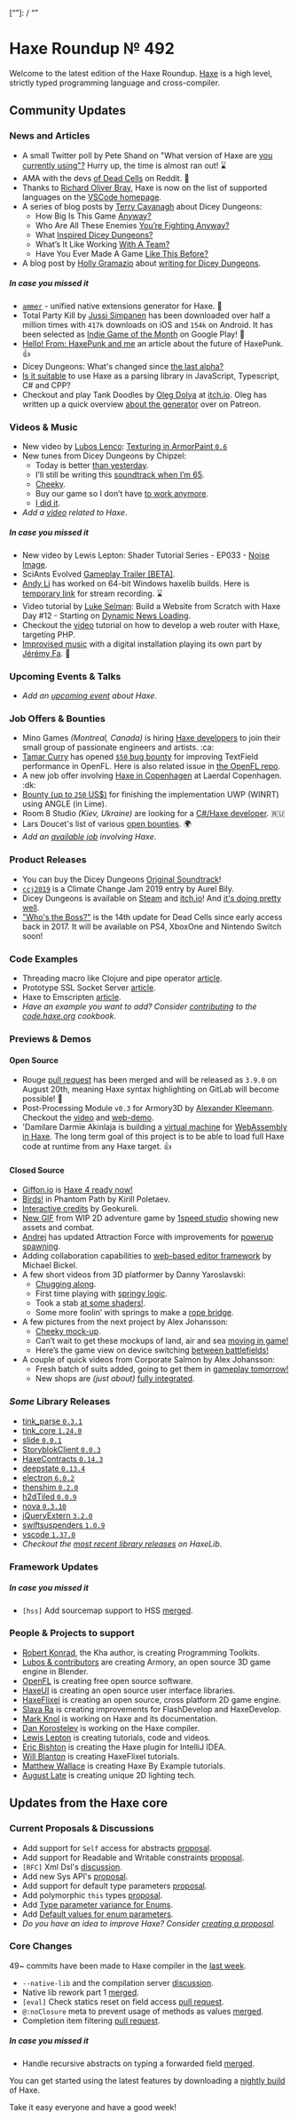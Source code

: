 [_template]: ../templates/roundup.html
[date]: / "2019-08-15 10:23:00"
[modified]: / "2019-08-15 11:04:00"
[published]: / "2019-08-15 12:00:00"
[description]: / "The latest news covering the Haxe community, featuring upcoming talks, the latest HaxeLib releases, game previews and lots more!"
[contributor]: https://twitter.com/teormech "Alexander Hohlov"
[“”]: / “”

# Haxe Roundup № 492

Welcome to the latest edition of the Haxe Roundup. [Haxe](http://haxe.org/?ref=haxe.io) is a high level, strictly typed programming language and cross-compiler.

## Community Updates

### News and Articles

- A small Twitter poll by Pete Shand on "What version of Haxe are [you currently using"?](https://twitter.com/peteshand/status/1159922645556576256) Hurry up, the time is almost ran out! :hourglass:
- AMA with the devs [of Dead Cells](https://www.reddit.com/r/deadcells/comments/cq99l1/heya_were_the_devs_of_dead_cells_ask_us_anything/) on Reddit. :star2:
- Thanks to [Richard Oliver Bray](https://twitter.com/Ceiga/status/1159844040298266624), Haxe is now on the list of supported languages on the [VSCode homepage](https://code.visualstudio.com/).
- A series of blog posts by [Terry Cavanagh](https://twitter.com/terrycavanagh) about Dicey Dungeons:
    * How Big Is This Game [Anyway?](http://distractionware.com/blog/2019/08/6-how-big-is-this-game-anyway/)
    * Who Are All These Enemies [You’re Fighting Anyway?](http://distractionware.com/blog/2019/08/5-who-are-all-these-enemies-youre-fighting-anyway/)
    * What [Inspired Dicey Dungeons?](http://distractionware.com/blog/2019/08/4-what-inspired-dicey-dungeons/)
    * What’s It Like Working [With A Team?](http://distractionware.com/blog/2019/08/3-whats-it-like-working-with-a-team/)
    * Have You Ever Made A Game [Like This Before?](http://distractionware.com/blog/2019/08/2-have-you-ever-made-a-game-like-this-before/)
- A blog post by [Holly Gramazio](https://twitter.com/hollygramazio) about [writing for Dicey Dungeons](http://www.hollygramazio.net/blog/2019/8/9/writing-for-dicey-dungeons).

##### _In case you missed it_

- [`ammer`](https://github.com/Aurel300/ammer) - unified native extensions generator for Haxe. :star2:
- Total Party Kill by [Jussi Simpanen](https://twitter.com/AdventIslands/status/1158734094571909121) has been downloaded over half a million times with `417k` downloads on iOS and `154k` on Android. It has been selected as [Indie Game of the Month](https://play.google.com/store/apps/editorial_collection/promotion_topic_b000054_games_indie_corner_tp?hl=en_US) on Google Play! :tada:
- [Hello! From: HaxePunk and me](https://dev.to/xanozoid/hello-from-haxepunk-and-me-4h9k) an article about the future of HaxePunk. :+1:
- Dicey Dungeons: What's changed since [the last alpha?](http://distractionware.com/blog/2019/08/7-whats-changed-since-last-time/)
- [Is it suitable](https://www.reddit.com/r/haxe/comments/cmp2mj/using_haxe_for_parsing_library/) to use Haxe as a parsing library in JavaScript, Typescript, C# and CPP?
- Checkout and play Tank Doodles by [Oleg Dolya](https://twitter.com/watawatabou/status/1158512105647202318) at [itch.io](https://watabou.itch.io/tank-doodles). Oleg has written up a quick overview [about the generator](https://www.patreon.com/posts/28936612) over on Patreon.

### Videos & Music

- New video by [Lubos Lenco](https://twitter.com/luboslenco/status/1161650244020559872): [Texturing in ArmorPaint `0.6`](https://www.youtube.com/watch?v=qNHeNetQNvE&feature=youtu.be)
- New tunes from Dicey Dungeons by Chipzel: 
    * Today is better [than yesterday](https://twitter.com/chipzel/status/1159857785397489664).
    * I’ll still be writing this [soundtrack when I’m 65](https://twitter.com/chipzel/status/1160187442982510595).
    * [Cheeky](https://twitter.com/chipzel/status/1160277552952426498).
    * Buy our game so I don’t have [to work anymore](https://twitter.com/chipzel/status/1160879659049000960).
    * [I did it](https://twitter.com/chipzel/status/1161343706479419392).
- _Add a [video](https://github.com/skial/haxe.io/labels/video) related to Haxe_.

##### _In case you missed it_

- New video by Lewis Lepton: Shader Tutorial Series - EP033 - [Noise Image](https://www.youtube.com/watch?v=8GaZsg8vJUw).
- SciAnts Evolved [Gameplay Trailer [BETA]](https://www.youtube.com/watch?v=qL4VQfGBy_w).
- [Andy Li](https://twitter.com/andy_li/status/1157204483736125440) has worked on 64-bit Windows haxelib builds. Here is [temporary link](https://www.twitch.tv/videos/461414523) for stream recording. :hourglass:
- Video tutorial by [Luke Selman](https://twitter.com/PMBusinessInt): Build a Website from Scratch with Haxe Day #12 - Starting on [Dynamic News Loading](https://www.youtube.com/watch?v=nBb4LuVAUwU).
- Checkout the [video](https://twitter.com/PMBusinessInt/status/1154455155531755520) tutorial on how to develop a web router with Haxe, targeting PHP.
- [Improvised music](https://vimeo.com/351189918) with a digital installation playing its own part by [Jérémy Fa](https://twitter.com/jeremyfaivre/status/1156464820721340416). :star2:

### Upcoming Events & Talks

- _Add an [upcoming event](https://github.com/skial/haxe.io/labels/events) about Haxe._

### Job Offers & Bounties

- Mino Games _(Montreal, Canada)_ is hiring [Haxe developers](https://github.com/skial/haxe.io/issues/649) to join their small group of passionate engineers and artists. :ca:
- [Tamar Curry](https://twitter.com/tamarcurry/status/1157369507691675648) has opened [`$50` bug bounty](https://github.com/streiffus/OpenFLTextPerformance) for improving TextField performance in OpenFL. Here is also related issue in [the OpenFL repo](https://github.com/openfl/openfl/issues/2229).
- A new job offer involving [Haxe in Copenhagen](https://community.haxe.org/t/job-offer-involving-haxe-in-copenhagen/1861) at Laerdal Copenhagen. :dk:
- [Bounty (up to `250` US$)](https://community.openfl.org/t/bounty-up-to-250-us-for-finishing-the-implementation-uwp-winrt-using-angle-in-lime/11805) for finishing the implementation UWP (WINRT) using ANGLE (in Lime).
- Room 8 Studio _(Kiev, Ukraine)_ are looking for a [C#/Haxe developer](https://gamedev.ru/job/forum/?id=244867). :ru:
- Lars Doucet's list of various [open bounties](https://github.com/larsiusprime/larsBounties/issues). :earth_africa:
- _Add an [available job](https://github.com/skial/haxe.io/labels/jobs) involving Haxe_.

### Product Releases

- You can buy the Dicey Dungeons [Original Soundtrack](https://chipzel.co.uk/album/dicey-dungeons-original-soundtrack)!
- [`ccj2019`](https://github.com/Aurel300/ccj2019) is a Climate Change Jam 2019 entry by Aurel Bily.
- Dicey Dungeons is available on [Steam](https://store.steampowered.com/app/861540/Dicey_Dungeons/) and [itch.io](https://terrycavanagh.itch.io/dicey-dungeons)! And [it's doing pretty well](https://twitter.com/terrycavanagh/status/1161353580382760961).
- ["Who's the Boss?"](https://steamcommunity.com/games/588650/announcements/detail/1600386707042868463) is the 14th update for Dead Cells since early access back in 2017. It will be available on PS4, XboxOne and Nintendo Switch soon!

### Code Examples

- Threading macro like Clojure and pipe operator [article](https://code.haxe.org/category/macros/threading-macro.html).
- Prototype SSL Socket Server [article](https://code.haxe.org/category/other/ssl-socket-server.html).
- Haxe to Emscripten [article](https://code.haxe.org/category/beginner/haxe-to-emscripten-hello-world.html).
- _Have an example you want to add? Consider [contributing](https://github.com/HaxeFoundation/code-cookbook#contributing-articles) to the [code.haxe.org](https://code.haxe.org/) cookbook._

### Previews & Demos

#### Open Source

- Rouge [pull request](https://github.com/rouge-ruby/rouge/pull/815) has been merged and will be released as `3.9.0` on August 20th, meaning Haxe syntax highlighting on GitLab will become possible! :star2:
- Post-Processing Module `v0.3` for Armory3D by [Alexander Kleemann](https://twitter.com/NaxelaAlexander/status/1161302424117813248). Checkout the [video](https://www.youtube.com/watch?v=ctAQag4xknY&feature=youtu.be) and [web-demo](http://laboratory.naxela.info/experiment_3/).
- 'Damilare Darmie Akinlaja is building a [virtual machine](https://github.com/darmie/cabasa) for [WebAssembly in Haxe](https://twitter.com/Damilare_/status/1160084426396708864). The long term goal of this project is to be able to load full Haxe code at runtime from any Haxe target. :+1:

#### Closed Source

- [Giffon.io](https://giffon.io/) is [Haxe 4 ready now!](https://twitter.com/andy_li/status/1160148426111111168)
- [Birds!](https://twitter.com/kircode/status/1159530042369744897) in Phantom Path by Kirill Poletaev.
- [Interactive credits](https://twitter.com/Geokureli/status/1160637348171976707) by Geokureli.
- [New GIF](https://twitter.com/1speed2gamedev/status/1160066947016462336) from WIP 2D adventure game by [1speed studio](https://twitter.com/1speed2gamedev) showing new assets and combat.
- [Andrej](https://twitter.com/ohsat_games/status/1161242405611483137) has updated Attraction Force with improvements for [powerup spawning](https://ohsat-andrej.itch.io/attraction-force/devlog/94792/update-102-powerup-spawning).
- Adding collaboration capabilities to [web-based editor framework](https://twitter.com/dazKind/status/1160925055972446210) by Michael Bickel.
- A few short videos from 3D platformer by Danny Yaroslavski:
    * [Chugging along](https://twitter.com/dannyaroslavski/status/1160057000774000640).
    * First time playing with [springy logic](https://twitter.com/dannyaroslavski/status/1160365976157687808).
    * Took a stab [at some shaders!](https://twitter.com/dannyaroslavski/status/1160782324662849536).
    * Some more foolin’ with springs to make a [rope bridge](https://twitter.com/dannyaroslavski/status/1161124185017446401).
- A few pictures from the next project by Alex Johansson:
    * [Cheeky mock-up](https://twitter.com/alexvscoding/status/1159960962553851904).
    * Can’t wait to get these mockups of land, air and sea [moving in game!](https://twitter.com/alexvscoding/status/1160589831841439744)
    * Here’s the game view on device switching [between battlefields!](https://twitter.com/alexvscoding/status/1160590826151534592)
- A couple of quick videos from Corporate Salmon by Alex Johansson:
    * Fresh batch of suits added, going to get them in [gameplay tomorrow!](https://twitter.com/alexvscoding/status/1161341960734609408)
    * New shops are _(just about)_ [fully integrated](https://twitter.com/alexvscoding/status/1161760475237031936).


### _Some_ Library Releases

- [tink_parse `0.3.1`](https://lib.haxe.org/p/tink_parse)
- [tink_core `1.24.0`](https://lib.haxe.org/p/tink_core)
- [slide `0.0.1`](https://lib.haxe.org/p/slide)
- [StoryblokClient `0.0.3`](https://lib.haxe.org/p/StoryblokClient)
- [HaxeContracts `0.14.3`](https://lib.haxe.org/p/HaxeContracts)
- [deepstate `0.13.4`](https://lib.haxe.org/p/deepstate)
- [electron `6.0.2`](https://lib.haxe.org/p/electron)
- [thenshim `0.2.0`](https://lib.haxe.org/p/thenshim)
- [h2dTiled `0.0.9`](https://lib.haxe.org/p/h2dTiled)
- [nova `0.3.10`](https://lib.haxe.org/p/nova)
- [jQueryExtern `3.2.0`](https://lib.haxe.org/p/jQueryExtern)
- [swiftsuspenders `1.0.9`](https://lib.haxe.org/p/swiftsuspenders)
- [vscode `1.37.0`](https://lib.haxe.org/p/vscode)
- _Checkout the [most recent library releases](https://lib.haxe.org/recent/) on HaxeLib_.

### Framework Updates

##### _In case you missed it_

- `[hss]` Add sourcemap support to HSS [merged](https://github.com/ncannasse/hss/pull/19).

### People & Projects to support

- [Robert Konrad](https://www.patreon.com/RobDangerous), the Kha author, is creating Programming Toolkits.
- [Lubos & contributors](https://armory3d.org/fund) are creating Armory, an open source 3D game engine in Blender.
- [OpenFL](https://www.patreon.com/openfl) is creating free open source software.
- [HaxeUI](https://www.patreon.com/haxeui) is creating an open source user interface libraries.
- [HaxeFlixel](https://www.patreon.com/haxeflixel) is creating an open source, cross platform 2D game engine.
- [Slava Ra](https://www.patreon.com/slavara) is creating improvements for FlashDevelop and HaxeDevelop.
- [Mark Knol](https://www.patreon.com/markknol) is working on Haxe and its documentation.
- [Dan Korostelev](https://www.patreon.com/nadako) is working on the Haxe compiler.
- [Lewis Lepton](https://www.patreon.com/lewislepton) is creating tutorials, code and videos.
- [Eric Bishton](https://www.patreon.com/EricBishton) is creating the Haxe plugin for IntelliJ IDEA.
- [Will Blanton](https://www.patreon.com/x01010111) is creating HaxeFlixel tutorials.
- [Matthew Wallace](https://www.patreon.com/haxeexamples) is creating Haxe By Example tutorials.
- [August Late](http://www.patreon.com/augustlate) is creating unique 2D lighting tech.

## Updates from the Haxe core

### Current Proposals & Discussions

- Add support for `Self` access for abstracts [proposal](https://github.com/HaxeFoundation/haxe-evolution/pull/62).
- Add support for Readable and Writable constraints [proposal](https://github.com/HaxeFoundation/haxe-evolution/pull/61).
- `[RFC]` Xml Dsl's [discussion](https://github.com/HaxeFoundation/haxe-evolution/issues/60).
- Add new Sys API's [proposal](https://github.com/HaxeFoundation/haxe-evolution/pull/59).
- Add support for default type parameters [proposal](https://github.com/HaxeFoundation/haxe-evolution/pull/50).
- Add polymorphic `this` types [proposal](https://github.com/HaxeFoundation/haxe-evolution/pull/36).
- Add [Type parameter variance for Enums](https://github.com/HaxeFoundation/haxe-evolution/pull/28).
- Add [Default values for enum parameters](https://github.com/HaxeFoundation/haxe-evolution/issues/27).
- _Do you have an idea to improve Haxe? Consider [creating a proposal]._

### Core Changes

49~ commits have been made to Haxe compiler in the [last week].

- `--native-lib` and the compilation server [discussion](https://github.com/HaxeFoundation/haxe/issues/7450#issuecomment-520124340).
- Native lib rework part 1 [merged](https://github.com/HaxeFoundation/haxe/pull/8629).
- `[eval]` Check statics reset on field access [pull request](https://github.com/HaxeFoundation/haxe/pull/8640).
- `@:noClosure` meta to prevent usage of methods as values [merged](https://github.com/HaxeFoundation/haxe/pull/8624).
- Completion item filtering [pull request](https://github.com/HaxeFoundation/haxe/pull/8642).

##### _In case you missed it_

- Handle recursive abstracts on typing a forwarded field [merged](https://github.com/HaxeFoundation/haxe/pull/8609).

You can get started using the latest features by downloading a [nightly build] of Haxe.

Take it easy everyone and have a good week!

[nightly build]: http://build.haxe.org
[creating a proposal]: https://github.com/HaxeFoundation/haxe-evolution
[last week]: https://github.com/issues?utf8=%E2%9C%93&q=closed%3A2019-08-08..2019-08-15+org%3Ahaxefoundation+is%3Aclosed+
